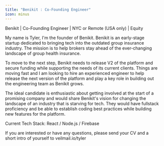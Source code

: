 ```yaml
---
title: "Benikit : Co-Founding Engineer"
icon: minus
---
```

Benikit | Co-Founding Engineer | NYC or Remote (USA only) | Equity

My name is Tyler, I&#x27;m the founder of Benikit.  Benikit is an early-stage startup dedicated to bringing tech into the outdated group insurance industry.  The mission is to help brokers stay ahead of the ever-changing landscape of group health insurance.

To move to the next step, Benikit needs to release V2 of the platform and secure funding while supporting the needs of its current clients. Things are moving fast and I am looking to hire an experienced engineer to help release the next version of the platform and play a key role in building out the engineering team as Benikit grows.

The ideal candidate is enthusiastic about getting involved at the start of a promising company and would share Benikit&#x27;s vision for changing the landscape of an industry that is starving for tech.  They would have fullstack proficiency and be able to establish coding best practices while building new features for the platform.

Current Tech Stack: React &#x2F; Node.js &#x2F; Firebase

If you are interested or have any questions, please send your CV and a short intro of yourself to veilmail.io&#x2F;tyler

